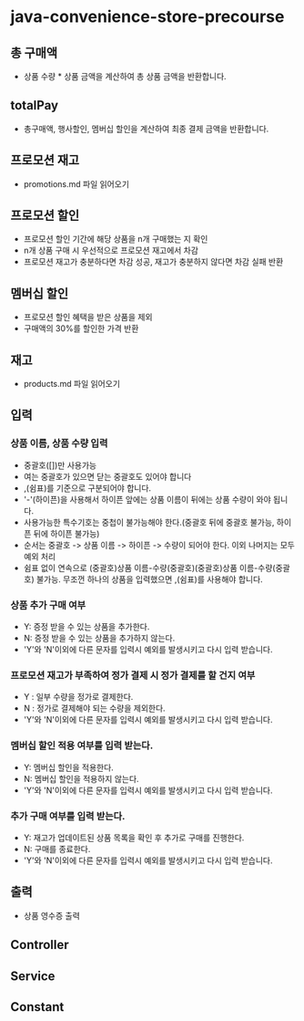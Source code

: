 # java-convenience-store-precourse

## 총 구매액

- 상품 수량 * 상품 금액을 계산하여 총 상품 금액을 반환합니다.

## totalPay

- 총구매액, 행사할인, 멤버십 할인을 계산하여 최종 결제 금액을 반환합니다.

## 프로모션 재고

- promotions.md 파일 읽어오기

## 프로모션 할인

- 프로모션 할인 기간에 해당 상품을 n개 구매했는 지 확인
- n개 상품 구매 시 우선적으로 프로모션 재고에서 차감
- 프로모션 재고가 충분하다면 차감 성공, 재고가 충분하지 않다면 차감 실패 반환

## 멤버십 할인

- 프로모션 할인 혜택을 받은 상품을 제외
- 구매액의 30%를 할인한 가격 반환

## 재고

- products.md 파일 읽어오기

## 입력

### 상품 이름, 상품 수량 입력

- 중괄호([])만 사용가능
- 여는 중괄호가 있으면 닫는 중괄호도 있어야 합니다
- ,(쉼표)를 기준으로 구분되어야 합니다.
- '-'(하이픈)을 사용해서 하이픈 앞에는 상품 이름이 뒤에는 상품 수량이 와야 됩니다.
- 사용가능한 특수기호는 중첩이 불가능해야 한다.(중괄호 뒤에 중괄호 불가능, 하이픈 뒤에 하이픈 불가능)
- 순서는 중괄호 -> 상품 이름 -> 하이픈 -> 수량이 되어야 한다. 이외 나머지는 모두 예외 처리
- 쉼표 없이 연속으로 (중괄호)상품 이름-수량(중괄호)(중괄호)상품 이름-수량(중괄호) 불가능. 무조껀 하나의 상품을 입력했으면 ,(쉼표)를 사용해야 합니다.

### 상품 추가 구매 여부

- Y: 증정 받을 수 있는 상품을 추가한다.
- N: 증정 받을 수 있는 상품을 추가하지 않는다.
- 'Y'와 'N'이외에 다른 문자를 입력시 예외를 발생시키고 다시 입력 받습니다.

### 프로모션 재고가 부족하여 정가 결제 시 정가 결제를 할 건지 여부

- Y : 일부 수량을 정가로 결제한다.
- N : 정가로 결제해야 되는 수량을 제외한다.
- 'Y'와 'N'이외에 다른 문자를 입력시 예외를 발생시키고 다시 입력 받습니다.

### 멤버십 할인 적용 여부를 입력 받는다.

- Y: 멤버십 할인을 적용한다.
- N: 멤버십 할인을 적용하지 않는다.
- 'Y'와 'N'이외에 다른 문자를 입력시 예외를 발생시키고 다시 입력 받습니다.

### 추가 구매 여부를 입력 받는다.

- Y: 재고가 업데이트된 상품 목록을 확인 후 추가로 구매를 진행한다.
- N: 구매를 종료한다.
- 'Y'와 'N'이외에 다른 문자를 입력시 예외를 발생시키고 다시 입력 받습니다.

## 출력

- 상품 영수증 출력

## Controller

## Service

## Constant